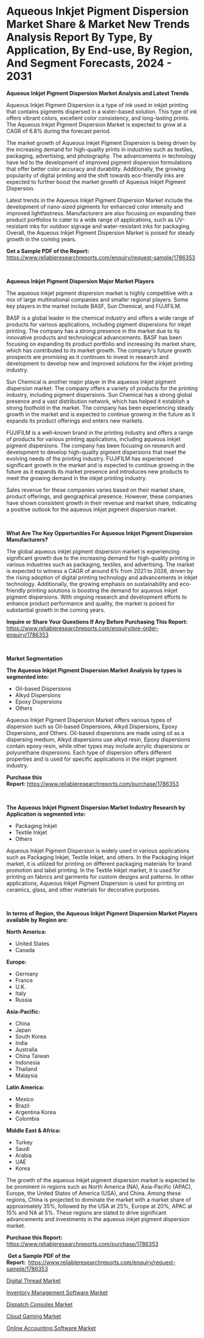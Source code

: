 <p><h1>Aqueous Inkjet Pigment Dispersion Market Share & Market New Trends Analysis Report By Type, By Application, By End-use, By Region, And Segment Forecasts, 2024 - 2031</h1></p><p><strong>Aqueous Inkjet Pigment Dispersion Market Analysis and Latest Trends</strong></p>
<p><p>Aqueous Inkjet Pigment Dispersion is a type of ink used in inkjet printing that contains pigments dispersed in a water-based solution. This type of ink offers vibrant colors, excellent color consistency, and long-lasting prints. The Aqueous Inkjet Pigment Dispersion Market is expected to grow at a CAGR of 6.8% during the forecast period. </p><p>The market growth of Aqueous Inkjet Pigment Dispersion is being driven by the increasing demand for high-quality prints in industries such as textiles, packaging, advertising, and photography. The advancements in technology have led to the development of improved pigment dispersion formulations that offer better color accuracy and durability. Additionally, the growing popularity of digital printing and the shift towards eco-friendly inks are expected to further boost the market growth of Aqueous Inkjet Pigment Dispersion.</p><p>Latest trends in the Aqueous Inkjet Pigment Dispersion Market include the development of nano-sized pigments for enhanced color intensity and improved lightfastness. Manufacturers are also focusing on expanding their product portfolios to cater to a wide range of applications, such as UV-resistant inks for outdoor signage and water-resistant inks for packaging. Overall, the Aqueous Inkjet Pigment Dispersion Market is poised for steady growth in the coming years.</p></p>
<p><strong>Get a Sample PDF of the Report:&nbsp;</strong> <a href="https://www.reliableresearchreports.com/enquiry/request-sample/1786353">https://www.reliableresearchreports.com/enquiry/request-sample/1786353</a></p>
<p>&nbsp;</p>
<p><strong>Aqueous Inkjet Pigment Dispersion Major Market Players</strong></p>
<p><p>The aqueous inkjet pigment dispersion market is highly competitive with a mix of large multinational companies and smaller regional players. Some key players in the market include BASF, Sun Chemical, and FUJIFILM.</p><p>BASF is a global leader in the chemical industry and offers a wide range of products for various applications, including pigment dispersions for inkjet printing. The company has a strong presence in the market due to its innovative products and technological advancements. BASF has been focusing on expanding its product portfolio and increasing its market share, which has contributed to its market growth. The company's future growth prospects are promising as it continues to invest in research and development to develop new and improved solutions for the inkjet printing industry.</p><p>Sun Chemical is another major player in the aqueous inkjet pigment dispersion market. The company offers a variety of products for the printing industry, including pigment dispersions. Sun Chemical has a strong global presence and a vast distribution network, which has helped it establish a strong foothold in the market. The company has been experiencing steady growth in the market and is expected to continue growing in the future as it expands its product offerings and enters new markets.</p><p>FUJIFILM is a well-known brand in the printing industry and offers a range of products for various printing applications, including aqueous inkjet pigment dispersions. The company has been focusing on research and development to develop high-quality pigment dispersions that meet the evolving needs of the printing industry. FUJIFILM has experienced significant growth in the market and is expected to continue growing in the future as it expands its market presence and introduces new products to meet the growing demand in the inkjet printing industry.</p><p>Sales revenue for these companies varies based on their market share, product offerings, and geographical presence. However, these companies have shown consistent growth in their revenue and market share, indicating a positive outlook for the aqueous inkjet pigment dispersion market.</p></p>
<p>&nbsp;</p>
<p><strong>What Are The Key Opportunities For Aqueous Inkjet Pigment Dispersion Manufacturers?</strong></p>
<p><p>The global aqueous inkjet pigment dispersion market is experiencing significant growth due to the increasing demand for high-quality printing in various industries such as packaging, textiles, and advertising. The market is expected to witness a CAGR of around 6% from 2021 to 2026, driven by the rising adoption of digital printing technology and advancements in inkjet technology. Additionally, the growing emphasis on sustainability and eco-friendly printing solutions is boosting the demand for aqueous inkjet pigment dispersions. With ongoing research and development efforts to enhance product performance and quality, the market is poised for substantial growth in the coming years.</p></p>
<p><strong>Inquire or Share Your Questions If Any Before Purchasing This Report:</strong> <a href="https://www.reliableresearchreports.com/enquiry/pre-order-enquiry/1786353">https://www.reliableresearchreports.com/enquiry/pre-order-enquiry/1786353</a></p>
<p>&nbsp;</p>
<p><strong>Market Segmentation</strong></p>
<p><strong>The Aqueous Inkjet Pigment Dispersion Market Analysis by types is segmented into:</strong></p>
<p><ul><li>Oil-based Dispersions</li><li>Alkyd Dispersions</li><li>Epoxy Dispersions</li><li>Others</li></ul></p>
<p><p>Aqueous Inkjet Pigment Dispersion Market offers various types of dispersion such as Oil-based Dispersions, Alkyd Dispersions, Epoxy Dispersions, and Others. Oil-based dispersions are made using oil as a dispersing medium, Alkyd dispersions use alkyd resin, Epoxy dispersions contain epoxy resin, while other types may include acrylic dispersions or polyurethane dispersions. Each type of dispersion offers different properties and is used for specific applications in the inkjet pigment industry.</p></p>
<p><strong>Purchase this Report:&nbsp;</strong><a href="https://www.reliableresearchreports.com/purchase/1786353">https://www.reliableresearchreports.com/purchase/1786353</a></p>
<p>&nbsp;</p>
<p><strong>The Aqueous Inkjet Pigment Dispersion Market Industry Research by Application is segmented into:</strong></p>
<p><ul><li>Packaging Inkjet</li><li>Textile Inkjet</li><li>Others</li></ul></p>
<p><p>Aqueous Inkjet Pigment Dispersion is widely used in various applications such as Packaging Inkjet, Textile Inkjet, and others. In the Packaging Inkjet market, it is utilized for printing on different packaging materials for brand promotion and label printing. In the Textile Inkjet market, it is used for printing on fabrics and garments for custom designs and patterns. In other applications, Aqueous Inkjet Pigment Dispersion is used for printing on ceramics, glass, and other materials for decorative purposes.</p></p>
<p>&nbsp;</p>
<p><strong>In terms of Region, the Aqueous Inkjet Pigment Dispersion Market Players available by Region are:</strong></p>
<p>
    <p> <strong> North America: </strong>
        <ul>
            <li>United States</li>
            <li>Canada</li>
        </ul>
        </p> 
    <p> <strong> Europe: </strong>
        <ul>
            <li>Germany</li>
            <li>France</li>
            <li>U.K.</li>
            <li>Italy</li>
            <li>Russia</li>
        </ul>
        </p> 
    <p> <strong> Asia-Pacific: </strong>
        <ul>
            <li>China</li>
            <li>Japan</li>
            <li>South Korea</li>
            <li>India</li>
            <li>Australia</li>
            <li>China Taiwan</li>
            <li>Indonesia</li>
            <li>Thailand</li>
            <li>Malaysia</li>
        </ul>
        </p> 
    <p> <strong> Latin America: </strong>
        <ul>
            <li>Mexico</li>
            <li>Brazil</li>
            <li>Argentina Korea</li>
            <li>Colombia</li>
        </ul>
        </p> 
    <p> <strong> Middle East & Africa: </strong>
        <ul>
            <li>Turkey</li>
            <li>Saudi</li>
            <li>Arabia</li>
            <li>UAE</li>
            <li>Korea</li>
        </ul>
    </p>
    </p>
<p><p>The growth of the aqueous inkjet pigment dispersion market is expected to be prominent in regions such as North America (NA), Asia-Pacific (APAC), Europe, the United States of America (USA), and China. Among these regions, China is projected to dominate the market with a market share of approximately 35%, followed by the USA at 25%, Europe at 20%, APAC at 15% and NA at 5%. These regions are slated to drive significant advancements and investments in the aqueous inkjet pigment dispersion market.</p></p>
<p><strong>Purchase this Report: </strong><a href="https://www.reliableresearchreports.com/purchase/1786353">https://www.reliableresearchreports.com/purchase/1786353</a></p>
<p>&nbsp;<strong>Get a Sample PDF of the Report:&nbsp;&nbsp;</strong><a href="https://www.reliableresearchreports.com/enquiry/request-sample/1786353">https://www.reliableresearchreports.com/enquiry/request-sample/1786353</a></p>
<p><strong></strong></p>
<p><p><a href="https://medium.com/@jeremybates83/digital-thread-market-analysis-its-cagr-market-segmentation-and-global-industry-overview-cd631c726fdd">Digital Thread Market</a></p><p><a href="https://medium.com/@jasonmartin866/inventory-management-software-market-size-cagr-trends-2024-2030-04201da22900">Inventory Management Software Market</a></p><p><a href="https://medium.com/@jeremybates83/dispatch-consoles-market-exploring-market-share-market-trends-and-future-growth-009e7f93641f">Dispatch Consoles Market</a></p><p><a href="https://medium.com/@jasonmartin866/cloud-gaming-market-insight-market-trends-growth-forecasted-from-2024-to-2031-c6910f152c33">Cloud Gaming Market</a></p><p><a href="https://medium.com/@jeremybates83/online-accounting-software-market-furnishes-information-on-market-share-market-trends-and-market-4bc9c54f49bc">Online Accounting Software Market</a></p></p>